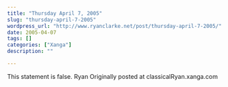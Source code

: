 ```yaml
---
title: "Thursday April 7, 2005"
slug: "thursday-april-7-2005"
wordpress_url: "http://www.ryanclarke.net/post/thursday-april-7-2005/"
date: 2005-04-07
tags: []
categories: ["Xanga"]
description: ""

---
```


This statement is false.
 Ryan
Originally posted at classicalRyan.xanga.com
